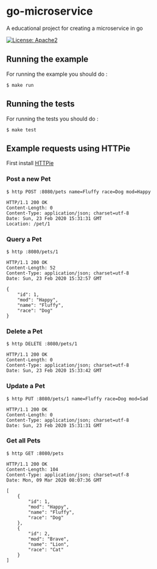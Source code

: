 # go-microservice
A educational project for creating a microservice in go

[![License: Apache2](https://img.shields.io/badge/license-Apache%202-blue.svg)](/LICENSE)

## Running the example

For running the example you should do :

```shell script
$ make run
```

## Running the tests

For running the tests you should do :

```shell script
$ make test
```

## Example requests using HTTPie

First install [HTTPie](https://httpie.org/doc#installation)

### Post a new Pet

```shell script
$ http POST :8080/pets name=Fluffy race=Dog mod=Happy

HTTP/1.1 200 OK
Content-Length: 0
Content-Type: application/json; charset=utf-8
Date: Sun, 23 Feb 2020 15:31:31 GMT
Location: /pet/1
```

### Query a Pet

```shell script
$ http :8080/pets/1

HTTP/1.1 200 OK
Content-Length: 52
Content-Type: application/json; charset=utf-8
Date: Sun, 23 Feb 2020 15:32:57 GMT

{
    "id": 1,
    "mod": "Happy",
    "name": "Fluffy",
    "race": "Dog"
}
```

### Delete a Pet

```shell script
$ http DELETE :8080/pets/1

HTTP/1.1 200 OK
Content-Length: 0
Content-Type: application/json; charset=utf-8
Date: Sun, 23 Feb 2020 15:33:42 GMT
```

### Update a Pet

```shell script
$ http PUT :8080/pets/1 name=Fluffy race=Dog mod=Sad

HTTP/1.1 200 OK
Content-Length: 0
Content-Type: application/json; charset=utf-8
Date: Sun, 23 Feb 2020 15:31:31 GMT
```

### Get all Pets

```shell script
$ http GET :8080/pets

HTTP/1.1 200 OK
Content-Length: 104
Content-Type: application/json; charset=utf-8
Date: Mon, 09 Mar 2020 08:07:36 GMT

[
    {
        "id": 1,
        "mod": "Happy",
        "name": "Fluffy",
        "race": "Dog"
    },
    {
        "id": 2,
        "mod": "Brave",
        "name": "Lion",
        "race": "Cat"
    }
]
```
